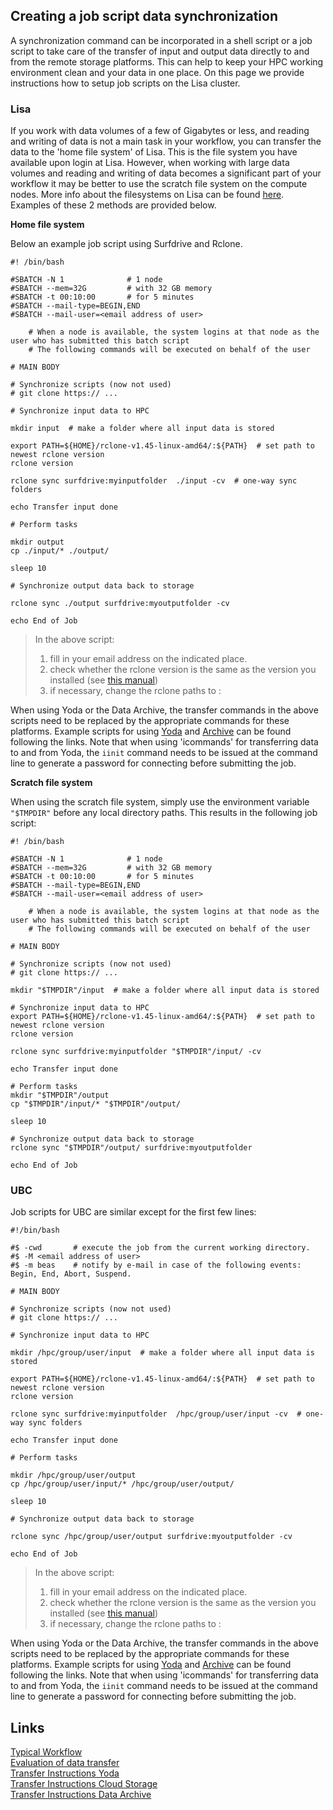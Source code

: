 ## Creating a job script data synchronization

A synchronization command can be incorporated in a shell script or a job script to take care of the transfer of input and output data directly to and from the remote storage platforms. This can help to keep your HPC working environment clean and your data in one place. On this page we provide instructions how to setup job scripts on the Lisa cluster. 

### Lisa

If you work with data volumes of a few of Gigabytes or less, and reading and writing of data is not a main task in your workflow, you can transfer the data to the 'home file system' of Lisa. This is the file system you have available upon login at Lisa. However, when working with large data volumes and reading and writing of data becomes a significant part of your workflow it may be better to use the scratch file system on the compute nodes. More info about the filesystems on Lisa can be found [here](https://userinfo.surfsara.nl/systems/lisa/filesystems). Examples of these 2 methods are provided below.

**Home file system**

Below an example job script using Surfdrive and Rclone.

```
#! /bin/bash

#SBATCH -N 1              # 1 node
#SBATCH --mem=32G         # with 32 GB memory
#SBATCH -t 00:10:00       # for 5 minutes
#SBATCH --mail-type=BEGIN,END
#SBATCH --mail-user=<email address of user>

    # When a node is available, the system logins at that node as the user who has submitted this batch script
    # The following commands will be executed on behalf of the user
    
# MAIN BODY    

# Synchronize scripts (now not used)
# git clone https:// ...

# Synchronize input data to HPC

mkdir input  # make a folder where all input data is stored

export PATH=${HOME}/rclone-v1.45-linux-amd64/:${PATH}  # set path to newest rclone version
rclone version

rclone sync surfdrive:myinputfolder  ./input -cv  # one-way sync folders

echo Transfer input done

# Perform tasks

mkdir output
cp ./input/* ./output/

sleep 10

# Synchronize output data back to storage

rclone sync ./output surfdrive:myoutputfolder -cv

echo End of Job
```

> In the above script:
>1. fill in your email address on the indicated place.
>2. check whether the rclone version is the same as the version you installed (see [this manual](./surfdrive))
>3. if necessary, change the rclone paths to <name remote in rclone config>:<surfdrive folder>

When using Yoda or the Data Archive, the transfer commands in the above scripts need to be replaced by the appropriate commands for these platforms. Example scripts for using [Yoda](../scripts/transferjob_yoda) and [Archive](../scripts/transferjob_archive) can be found following the links. Note that when using 'icommands' for transferring data to and from Yoda, the `iinit` command needs to be issued at the command line to generate a password for connecting before submitting the job.

**Scratch file system**

When using the scratch file system, simply use the environment variable `"$TMPDIR"` before any local directory paths. This results in the following job script:


```
#! /bin/bash

#SBATCH -N 1              # 1 node
#SBATCH --mem=32G         # with 32 GB memory
#SBATCH -t 00:10:00       # for 5 minutes
#SBATCH --mail-type=BEGIN,END
#SBATCH --mail-user=<email address of user>

    # When a node is available, the system logins at that node as the user who has submitted this batch script
    # The following commands will be executed on behalf of the user
    
# MAIN BODY    

# Synchronize scripts (now not used)
# git clone https:// ...
    
mkdir "$TMPDIR"/input  # make a folder where all input data is stored

# Synchronize input data to HPC
export PATH=${HOME}/rclone-v1.45-linux-amd64/:${PATH}  # set path to newest rclone version
rclone version

rclone sync surfdrive:myinputfolder "$TMPDIR"/input/ -cv

echo Transfer input done

# Perform tasks
mkdir "$TMPDIR"/output
cp "$TMPDIR"/input/* "$TMPDIR"/output/

sleep 10

# Synchronize output data back to storage
rclone sync "$TMPDIR"/output/ surfdrive:myoutputfolder

echo End of Job
```

### UBC

Job scripts for UBC are similar except for the first few lines:


```
#!/bin/bash

#$ -cwd       # execute the job from the current working directory.
#$ -M <email address of user>
#$ -m beas    # notify by e-mail in case of the following events: Begin, End, Abort, Suspend. 

# MAIN BODY    

# Synchronize scripts (now not used)
# git clone https:// ...

# Synchronize input data to HPC

mkdir /hpc/group/user/input  # make a folder where all input data is stored

export PATH=${HOME}/rclone-v1.45-linux-amd64/:${PATH}  # set path to newest rclone version
rclone version

rclone sync surfdrive:myinputfolder  /hpc/group/user/input -cv  # one-way sync folders

echo Transfer input done

# Perform tasks

mkdir /hpc/group/user/output
cp /hpc/group/user/input/* /hpc/group/user/output/

sleep 10

# Synchronize output data back to storage

rclone sync /hpc/group/user/output surfdrive:myoutputfolder -cv

echo End of Job
```
> In the above script:
>1. fill in your email address on the indicated place.
>2. check whether the rclone version is the same as the version you installed (see [this manual](./surfdrive))
>3. if necessary, change the rclone paths to <name remote in rclone config>:<surfdrive folder>

When using Yoda or the Data Archive, the transfer commands in the above scripts need to be replaced by the appropriate commands for these platforms. Example scripts for using [Yoda](../scripts/transferjob_yoda) and [Archive](../scripts/transferjob_archive) can be found following the links. Note that when using 'icommands' for transferring data to and from Yoda, the `iinit` command needs to be issued at the command line to generate a password for connecting before submitting the job.

## Links

[Typical Workflow](./workflow.md)  
[Evaluation of data transfer](./Evaluation.md)  
[Transfer Instructions Yoda](./Yoda.md)  
[Transfer Instructions Cloud Storage](./surfdrive.md)  
[Transfer Instructions Data Archive](./Archive.md)  

